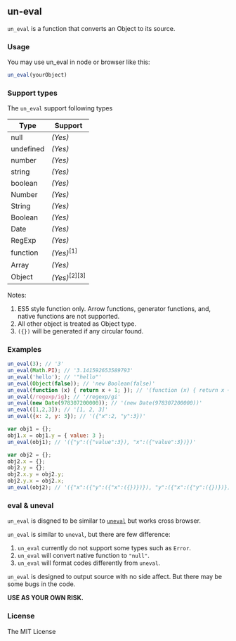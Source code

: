 ## un-eval

<code>un_eval</code> is a function that converts an Object to its source.

### Usage

You may use un_eval in node or browser like this:

```javascript
un_eval(yourObject)
```

### Support types

The <code>un_eval</code> support following types


| Type | Support |
|----|----|
| null | _(Yes)_ |
| undefined | _(Yes)_ |
| number | _(Yes)_ |
| string | _(Yes)_ |
| boolean | _(Yes)_ |
| Number | _(Yes)_ |
| String | _(Yes)_ |
| Boolean | _(Yes)_ |
| Date | _(Yes)_ |
| RegExp | _(Yes)_ |
| function | _(Yes)_<sup>[1]</sup> |
| Array | _(Yes)_ |
| Object | _(Yes)_<sup>[2][3]</sup> | 

Notes:
1. ES5 style function only. Arrow functions, generator functions, and, native functions are not supported.
2. All other object is treated as Object type.
3. <code>({})</code> will be generated if any circular found.

### Examples

```javascript
un_eval(3); // '3'
un_eval(Math.PI); // '3.141592653589793'
un_eval('hello'); // '"hello"'
un_eval(Object(false)); // 'new Boolean(false)'
un_eval(function (x) { return x + 1; }); // '(function (x) { return x + 1; })'
un_eval(/regexp/ig); // '/regexp/gi'
un_eval(new Date(978307200000)); // '(new Date(978307200000))'
un_eval([1,2,3]); // '[1, 2, 3]'
un_eval({x: 2, y: 3}); // '({"x":2, "y":3})'

var obj1 = {};
obj1.x = obj1.y = { value: 3 };
un_eval(obj1); // '({"y":({"value":3}), "x":({"value":3})})'

var obj2 = {};
obj2.x = {};
obj2.y = {};
obj2.x.y = obj2.y;
obj2.y.x = obj2.x;
un_eval(obj2); // '({"x":({"y":({"x":({})})}), "y":({"x":({"y":({})})})})'
```

### eval &amp; uneval

<code>un_eval</code> is disgned to be similar to <code>[uneval](https://developer.mozilla.org/docs/Web/JavaScript/Reference/Global_Objects/uneval)</code> but works cross browser.

<code>un_eval</code> is similar to <code>uneval</code>, but there are few difference:

1. <code>un_eval</code> currently do not support some types such as <code>Error</code>.
2. <code>un_eval</code> will convert native function to <code>"null"</code>.
3. <code>un_eval</code> will format codes differently from <code>uneval</code>.

<code>un_eval</code> is designed to output source with no side affect. But there may be some bugs in the code.

**USE AS YOUR OWN RISK.**

### License

The MIT License